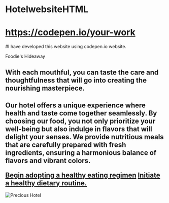 # HotelwebsiteHTML
# https://codepen.io/your-work
#I have developed this website using codepen.io website.
<!DOCTYPE html>
<html lang="en">
<head>
  <meta charset="UTF-8">
  <meta http-equi="X-UA-Compatible" content="IE=edge">
  <meta name="viewport" content="width=device-width,initial-scale=1.0">
 <tittle>Foodie's Hideaway</tittle>
 </head>
 <body>
  <section class ="hero-section">
  <div class="hero">
  <div class="text">
  <h1 class="heading">With each mouthful, you can taste the care and thoughtfulness that will go into creating the nourishing masterpiece.<h1>
  <p class= "Description">
    Our hotel offers a unique experience where health and taste come together     seamlessly.
    By choosing our food, you not only prioritize your well-being but also         indulge in flavors that will delight your senses. 
    We provide nutritious meals that are carefully prepared with fresh             ingredients, ensuring a harmonious balance of flavors and vibrant colors. </p>
    <a href="#" class= "button">Begin adopting a healthy eating regimen</a>
    <a href="#" class= "button">Initiate a healthy dietary routine.</a>
    </div>
  <div class ="hero-image">
    <img src="https://assets.gqindia.com/photos/62a9d4653e8cdc9b632eb2ad/16:9/pass/10%20restaurants%20in%20Mumbai%20that%20offer%20the%20best%20sunset%20views.jpg" class= "hero-pic" alt="Precious Hotel"/>
 </div>
 </div>
 </section>
 </body>
 </html>
 
